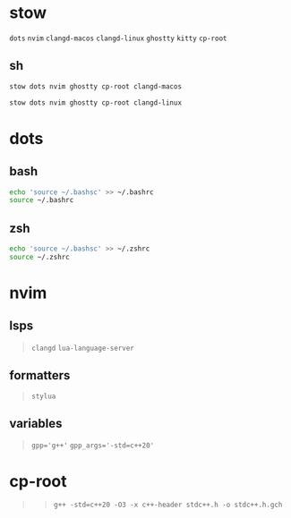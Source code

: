 # stow
`dots` `nvim` `clangd-macos` `clangd-linux` `ghostty` `kitty` `cp-root`

## sh
```sh
stow dots nvim ghostty cp-root clangd-macos
```
```sh
stow dots nvim ghostty cp-root clangd-linux
```

# dots
## bash
```bash
echo 'source ~/.bashsc' >> ~/.bashrc
source ~/.bashrc
```
## zsh
```bash
echo 'source ~/.bashsc' >> ~/.zshrc
source ~/.zshrc
```

# nvim
## lsps
> `clangd`
> `lua-language-server`
## formatters
> `stylua`
## variables
> `gpp='g++'`
> `gpp_args='-std=c++20'`

# cp-root
>> `g++ -std=c++20 -O3 -x c++-header stdc++.h -o stdc++.h.gch`
